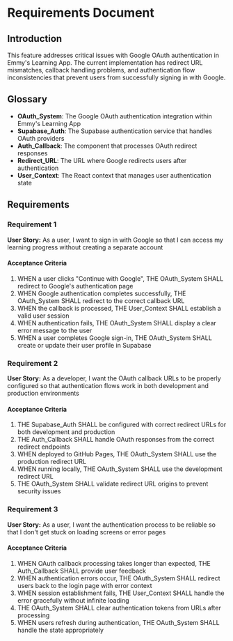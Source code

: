 # Requirements Document

## Introduction

This feature addresses critical issues with Google OAuth authentication in Emmy's Learning App. The current implementation has redirect URL mismatches, callback handling problems, and authentication flow inconsistencies that prevent users from successfully signing in with Google.

## Glossary

- **OAuth_System**: The Google OAuth authentication integration within Emmy's Learning App
- **Supabase_Auth**: The Supabase authentication service that handles OAuth providers
- **Auth_Callback**: The component that processes OAuth redirect responses
- **Redirect_URL**: The URL where Google redirects users after authentication
- **User_Context**: The React context that manages user authentication state

## Requirements

### Requirement 1

**User Story:** As a user, I want to sign in with Google so that I can access my learning progress without creating a separate account

#### Acceptance Criteria

1. WHEN a user clicks "Continue with Google", THE OAuth_System SHALL redirect to Google's authentication page
2. WHEN Google authentication completes successfully, THE OAuth_System SHALL redirect to the correct callback URL
3. WHEN the callback is processed, THE User_Context SHALL establish a valid user session
4. WHEN authentication fails, THE OAuth_System SHALL display a clear error message to the user
5. WHEN a user completes Google sign-in, THE OAuth_System SHALL create or update their user profile in Supabase

### Requirement 2

**User Story:** As a developer, I want the OAuth callback URLs to be properly configured so that authentication flows work in both development and production environments

#### Acceptance Criteria

1. THE Supabase_Auth SHALL be configured with correct redirect URLs for both development and production
2. THE Auth_Callback SHALL handle OAuth responses from the correct redirect endpoints
3. WHEN deployed to GitHub Pages, THE OAuth_System SHALL use the production redirect URL
4. WHEN running locally, THE OAuth_System SHALL use the development redirect URL
5. THE OAuth_System SHALL validate redirect URL origins to prevent security issues

### Requirement 3

**User Story:** As a user, I want the authentication process to be reliable so that I don't get stuck on loading screens or error pages

#### Acceptance Criteria

1. WHEN OAuth callback processing takes longer than expected, THE Auth_Callback SHALL provide user feedback
2. WHEN authentication errors occur, THE OAuth_System SHALL redirect users back to the login page with error context
3. WHEN session establishment fails, THE User_Context SHALL handle the error gracefully without infinite loading
4. THE OAuth_System SHALL clear authentication tokens from URLs after processing
5. WHEN users refresh during authentication, THE OAuth_System SHALL handle the state appropriately